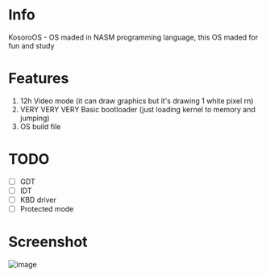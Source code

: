 # Info
KosoroOS - OS maded in NASM programming language, this OS maded for fun and study

# Features
1. 12h Video mode (it can draw graphics but it's drawing 1 white pixel rn)
2. VERY VERY VERY Basic bootloader (just loading kernel to memory and jumping)
3. OS build file

# TODO
- [ ] GDT
- [ ] IDT
- [ ] KBD driver
- [ ] Protected mode

# Screenshot
![image](https://github.com/user-attachments/assets/26f661a6-c63f-47e4-81b9-def9cabae1a4)

